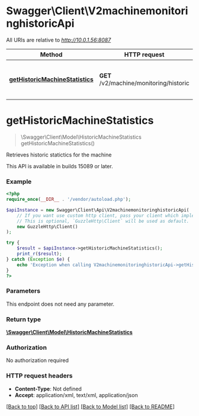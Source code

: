 # Swagger\Client\V2machinemonitoringhistoricApi

All URIs are relative to *http://10.0.1.56:8087*

Method | HTTP request | Description
------------- | ------------- | -------------
[**getHistoricMachineStatistics**](V2machinemonitoringhistoricApi.md#getHistoricMachineStatistics) | **GET** /v2/machine/monitoring/historic | Retrieves historic statictics for the machine


# **getHistoricMachineStatistics**
> \Swagger\Client\Model\HistoricMachineStatistics getHistoricMachineStatistics()

Retrieves historic statictics for the machine

This API is available in builds 15089 or later.

### Example
```php
<?php
require_once(__DIR__ . '/vendor/autoload.php');

$apiInstance = new Swagger\Client\Api\V2machinemonitoringhistoricApi(
    // If you want use custom http client, pass your client which implements `GuzzleHttp\ClientInterface`.
    // This is optional, `GuzzleHttp\Client` will be used as default.
    new GuzzleHttp\Client()
);

try {
    $result = $apiInstance->getHistoricMachineStatistics();
    print_r($result);
} catch (Exception $e) {
    echo 'Exception when calling V2machinemonitoringhistoricApi->getHistoricMachineStatistics: ', $e->getMessage(), PHP_EOL;
}
?>
```

### Parameters
This endpoint does not need any parameter.

### Return type

[**\Swagger\Client\Model\HistoricMachineStatistics**](../Model/HistoricMachineStatistics.md)

### Authorization

No authorization required

### HTTP request headers

 - **Content-Type**: Not defined
 - **Accept**: application/xml, text/xml, application/json

[[Back to top]](#) [[Back to API list]](../../README.md#documentation-for-api-endpoints) [[Back to Model list]](../../README.md#documentation-for-models) [[Back to README]](../../README.md)


